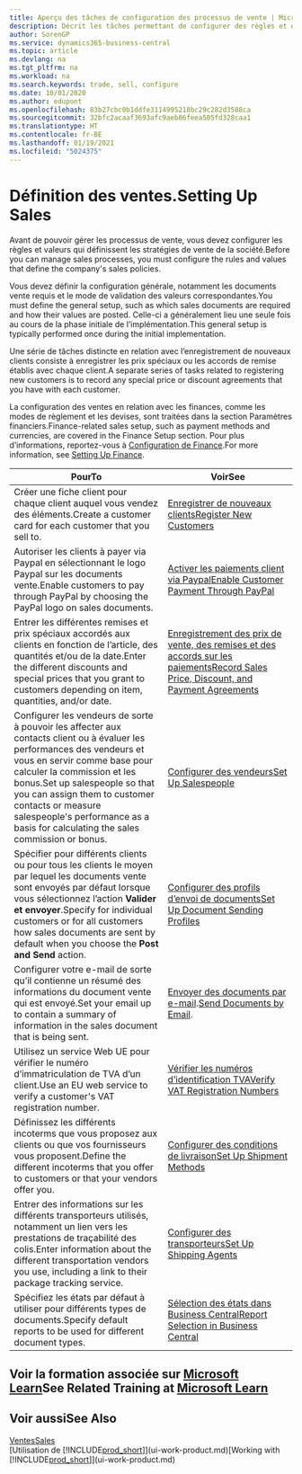 ```yaml
---
title: Aperçu des tâches de configuration des processus de vente | Microsoft Docs
description: Décrit les tâches permettant de configurer des règles et des valeurs pour définir vos stratégies et vos processus de vente.
author: SorenGP
ms.service: dynamics365-business-central
ms.topic: article
ms.devlang: na
ms.tgt_pltfrm: na
ms.workload: na
ms.search.keywords: trade, sell, configure
ms.date: 10/01/2020
ms.author: edupont
ms.openlocfilehash: 83b27cbc0b1ddfe3114995218bc29c282d3508ca
ms.sourcegitcommit: 32bfc2acaaf3693afc9aeb86feea505fd328caa1
ms.translationtype: HT
ms.contentlocale: fr-BE
ms.lasthandoff: 01/19/2021
ms.locfileid: "5024375"
---
```

# <a name="setting-up-sales"></a><span data-ttu-id="2cb88-103">Définition des ventes.</span><span class="sxs-lookup"><span data-stu-id="2cb88-103">Setting Up Sales</span></span>
<span data-ttu-id="2cb88-104">Avant de pouvoir gérer les processus de vente, vous devez configurer les règles et valeurs qui définissent les stratégies de vente de la société.</span><span class="sxs-lookup"><span data-stu-id="2cb88-104">Before you can manage sales processes, you must configure the rules and values that define the company's sales policies.</span></span>

<span data-ttu-id="2cb88-105">Vous devez définir la configuration générale, notamment les documents vente requis et le mode de validation des valeurs correspondantes.</span><span class="sxs-lookup"><span data-stu-id="2cb88-105">You must define the general setup, such as which sales documents are required and how their values are posted.</span></span> <span data-ttu-id="2cb88-106">Celle-ci a généralement lieu une seule fois au cours de la phase initiale de l’implémentation.</span><span class="sxs-lookup"><span data-stu-id="2cb88-106">This general setup is typically performed once during the initial implementation.</span></span>

<span data-ttu-id="2cb88-107">Une série de tâches distincte en relation avec l’enregistrement de nouveaux clients consiste à enregistrer les prix spéciaux ou les accords de remise établis avec chaque client.</span><span class="sxs-lookup"><span data-stu-id="2cb88-107">A separate series of tasks related to registering new customers is to record any special price or discount agreements that you have with each customer.</span></span>

<span data-ttu-id="2cb88-108">La configuration des ventes en relation avec les finances, comme les modes de règlement et les devises, sont traitées dans la section Paramètres financiers.</span><span class="sxs-lookup"><span data-stu-id="2cb88-108">Finance-related sales setup, such as payment methods and currencies, are covered in the Finance Setup section.</span></span> <span data-ttu-id="2cb88-109">Pour plus d’informations, reportez-vous à [Configuration de Finance](finance-setup-finance.md).</span><span class="sxs-lookup"><span data-stu-id="2cb88-109">For more information, see [Setting Up Finance](finance-setup-finance.md).</span></span>

| <span data-ttu-id="2cb88-110">Pour</span><span class="sxs-lookup"><span data-stu-id="2cb88-110">To</span></span> | <span data-ttu-id="2cb88-111">Voir</span><span class="sxs-lookup"><span data-stu-id="2cb88-111">See</span></span> |
| --- | --- |
| <span data-ttu-id="2cb88-112">Créer une fiche client pour chaque client auquel vous vendez des éléments.</span><span class="sxs-lookup"><span data-stu-id="2cb88-112">Create a customer card for each customer that you sell to.</span></span> |[<span data-ttu-id="2cb88-113">Enregistrer de nouveaux clients</span><span class="sxs-lookup"><span data-stu-id="2cb88-113">Register New Customers</span></span>](sales-how-register-new-customers.md) |
| <span data-ttu-id="2cb88-114">Autoriser les clients à payer via Paypal en sélectionnant le logo Paypal sur les documents vente.</span><span class="sxs-lookup"><span data-stu-id="2cb88-114">Enable customers to pay through PayPal by choosing the PayPal logo on sales documents.</span></span> |[<span data-ttu-id="2cb88-115">Activer les paiements client via Paypal</span><span class="sxs-lookup"><span data-stu-id="2cb88-115">Enable Customer Payment Through PayPal</span></span>](sales-how-enable-payment-service-extensions.md) |
| <span data-ttu-id="2cb88-116">Entrer les différentes remises et prix spéciaux accordés aux clients en fonction de l’article, des quantités et/ou de la date.</span><span class="sxs-lookup"><span data-stu-id="2cb88-116">Enter the different discounts and special prices that you grant to customers depending on item, quantities, and/or date.</span></span> |[<span data-ttu-id="2cb88-117">Enregistrement des prix de vente, des remises et des accords sur les paiements</span><span class="sxs-lookup"><span data-stu-id="2cb88-117">Record Sales Price, Discount, and Payment Agreements</span></span>](sales-how-record-sales-price-discount-payment-agreements.md) |
| <span data-ttu-id="2cb88-118">Configurer les vendeurs de sorte à pouvoir les affecter aux contacts client ou à évaluer les performances des vendeurs et vous en servir comme base pour calculer la commission et les bonus.</span><span class="sxs-lookup"><span data-stu-id="2cb88-118">Set up salespeople so that you can assign them to customer contacts or measure salespeople's performance as a basis for calculating the sales commission or bonus.</span></span> |[<span data-ttu-id="2cb88-119">Configurer des vendeurs</span><span class="sxs-lookup"><span data-stu-id="2cb88-119">Set Up Salespeople</span></span>](sales-how-setup-salespeople.md) |
| <span data-ttu-id="2cb88-120">Spécifier pour différents clients ou pour tous les clients le moyen par lequel les documents vente sont envoyés par défaut lorsque vous sélectionnez l’action **Valider et envoyer**.</span><span class="sxs-lookup"><span data-stu-id="2cb88-120">Specify for individual customers or for all customers how sales documents are sent by default when you choose the **Post and Send** action.</span></span> |[<span data-ttu-id="2cb88-121">Configurer des profils d’envoi de documents</span><span class="sxs-lookup"><span data-stu-id="2cb88-121">Set Up Document Sending Profiles</span></span>](sales-how-setup-document-send-profiles.md) |
| <span data-ttu-id="2cb88-122">Configurer votre e-mail de sorte qu’il contienne un résumé des informations du document vente qui est envoyé.</span><span class="sxs-lookup"><span data-stu-id="2cb88-122">Set your email up to contain a summary of information in the sales document that is being sent.</span></span> |<span data-ttu-id="2cb88-123">[Envoyer des documents par e-mail](ui-how-send-documents-email.md).</span><span class="sxs-lookup"><span data-stu-id="2cb88-123">[Send Documents by Email](ui-how-send-documents-email.md).</span></span> |
|<span data-ttu-id="2cb88-124">Utilisez un service Web UE pour vérifier le numéro d’immatriculation de TVA d’un client.</span><span class="sxs-lookup"><span data-stu-id="2cb88-124">Use an EU web service to verify a customer's VAT registration number.</span></span>|[<span data-ttu-id="2cb88-125">Vérifier les numéros d’identification TVA</span><span class="sxs-lookup"><span data-stu-id="2cb88-125">Verify VAT Registration Numbers</span></span>](finance-setup-vat.md)|
|<span data-ttu-id="2cb88-126">Définissez les différents incoterms que vous proposez aux clients ou que vos fournisseurs vous proposent.</span><span class="sxs-lookup"><span data-stu-id="2cb88-126">Define the different incoterms that you offer to customers or that your vendors offer you.</span></span>|[<span data-ttu-id="2cb88-127">Configurer des conditions de livraison</span><span class="sxs-lookup"><span data-stu-id="2cb88-127">Set Up Shipment Methods</span></span>](sales-how-set-up-shipment-methods.md)|
|<span data-ttu-id="2cb88-128">Entrer des informations sur les différents transporteurs utilisés, notamment un lien vers les prestations de traçabilité des colis.</span><span class="sxs-lookup"><span data-stu-id="2cb88-128">Enter information about the different transportation vendors you use, including a link to their package tracking service.</span></span>|[<span data-ttu-id="2cb88-129">Configurer des transporteurs</span><span class="sxs-lookup"><span data-stu-id="2cb88-129">Set Up Shipping Agents</span></span>](sales-how-to-set-up-shipping-agents.md)|
|<span data-ttu-id="2cb88-130">Spécifiez les états par défaut à utiliser pour différents types de documents.</span><span class="sxs-lookup"><span data-stu-id="2cb88-130">Specify default reports to be used for different document types.</span></span>|[<span data-ttu-id="2cb88-131">Sélection des états dans Business Central</span><span class="sxs-lookup"><span data-stu-id="2cb88-131">Report Selection in Business Central</span></span>](across-report-selections.md)|

## <a name="see-related-training-at-microsoft-learn"></a><span data-ttu-id="2cb88-132">Voir la formation associée sur [Microsoft Learn](/learn/paths/trade-get-started-dynamics-365-business-central/)</span><span class="sxs-lookup"><span data-stu-id="2cb88-132">See Related Training at [Microsoft Learn](/learn/paths/trade-get-started-dynamics-365-business-central/)</span></span>

## <a name="see-also"></a><span data-ttu-id="2cb88-133">Voir aussi</span><span class="sxs-lookup"><span data-stu-id="2cb88-133">See Also</span></span>
[<span data-ttu-id="2cb88-134">Ventes</span><span class="sxs-lookup"><span data-stu-id="2cb88-134">Sales</span></span>](sales-manage-sales.md)  
<span data-ttu-id="2cb88-135">[Utilisation de [!INCLUDE[prod_short](includes/prod_short.md)]](ui-work-product.md)</span><span class="sxs-lookup"><span data-stu-id="2cb88-135">[Working with [!INCLUDE[prod_short](includes/prod_short.md)]](ui-work-product.md)</span></span>
